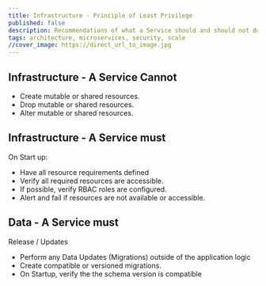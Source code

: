```yaml
---
title: Infrastructure - Principle of Least Privilege
published: false
description: Recommendations of what a Service should and should not do in regards to infrastructure and Principle of Least Privilege.
tags: architecture, microservices, security, scale
//cover_image: https://direct_url_to_image.jpg
---
```


## Infrastructure - A Service Cannot

* Create mutable or shared resources.
* Drop mutable or shared resources.
* Alter mutable or shared resources.

## Infrastructure - A Service must

On Start up:

* Have all resource requirements defined
* Verify all required resources are accessible.
* If possible, verify RBAC roles are configured.
* Alert and fail if resources are not available or accessible.

## Data - A Service must

Release / Updates

* Perform any Data Updates (Migrations) outside of the application logic
* Create compatible or versioned migrations.
* On Startup, verify the the schema version is compatible
